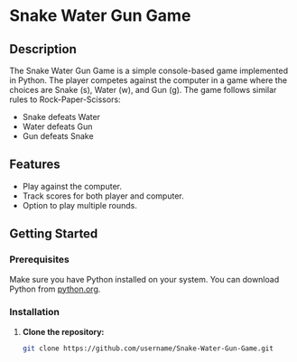 # Snake Water Gun Game

## Description

The Snake Water Gun Game is a simple console-based game implemented in Python. The player competes against the computer in a game where the choices are Snake (s), Water (w), and Gun (g). The game follows similar rules to Rock-Paper-Scissors:

- Snake defeats Water
- Water defeats Gun
- Gun defeats Snake

## Features

- Play against the computer.
- Track scores for both player and computer.
- Option to play multiple rounds.

## Getting Started

### Prerequisites

Make sure you have Python installed on your system. You can download Python from [python.org](https://www.python.org/downloads/).

### Installation

1. **Clone the repository:**
   ```bash
   git clone https://github.com/username/Snake-Water-Gun-Game.git

